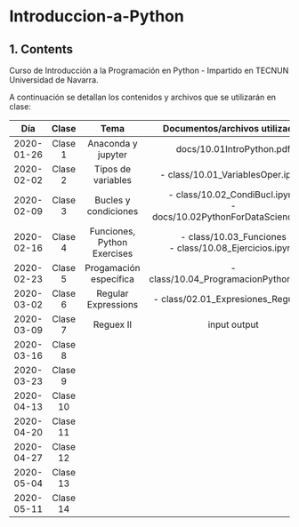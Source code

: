 # Introduccion-a-Python

## 1. Contents

Curso de Introducción a la Programación en Python - Impartido en TECNUN Universidad de Navarra.

A continuación se detallan los contenidos y archivos que se utilizarán en clase:

|    Día     |  Clase   |            Tema             |                    Documentos/archivos utilizados                     | Práctica |
| :--------: | :------: | :-------------------------: | :-------------------------------------------------------------------: | :------: |
| 2020-01-26 | Clase 1  |     Anaconda y jupyter      |                       docs/10.01IntroPython.pdf                       |          |
| 2020-02-02 | Clase 2  |     Tipos de variables      |                   - class/10.01_VariablesOper.ipynb                   |          |
| 2020-02-09 | Clase 3  |    Bucles y condiciones     | - class/10.02_CondiBucl.ipynb<br>- docs/10.02PythonForDataScience.pdf |          |
| 2020-02-16 | Clase 4  | Funciones, Python Exercises |       - class/10.03_Funciones<br>- class/10.08_Ejercicios.ipynb       |  10.08   |
| 2020-02-23 | Clase 5  |   Progamación específica    |                - class/10.04_ProgramacionPython.ipynb                 |  10.05   |
| 2020-03-02 | Clase 6  |     Regular Expressions     |       - class/02.01_Expresiones_Regulares                             |          |
| 2020-03-09 | Clase 7  |   Reguex II | input output | git |         https://regexone.com/ | 02.02_input_output               |          |
| 2020-03-16 | Clase 8  |                             |                                                                       |          |
| 2020-03-23 | Clase 9  |                             |                                                                       |          |
| 2020-04-13 | Clase 10 |                             |                                                                       |          |
| 2020-04-20 | Clase 11 |                             |                                                                       |          |
| 2020-04-27 | Clase 12 |                             |                                                                       |          |
| 2020-05-04 | Clase 13 |                             |                                                                       |          |
| 2020-05-11 | Clase 14 |                             |                                                                       |          |
